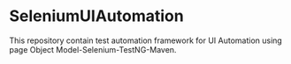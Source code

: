 # SeleniumUIAutomation
This repository contain test automation framework for UI Automation using page Object Model-Selenium-TestNG-Maven.
